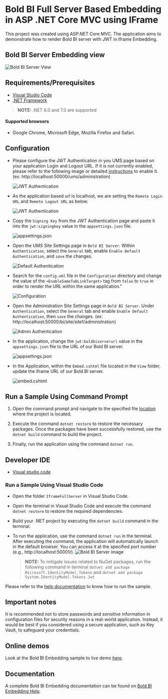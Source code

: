 # Bold BI Full Server Based Embedding in ASP .NET Core MVC using IFrame

This project was created using ASP.NET Core MVC. The application aims to demonstrate how to render Bold BI server with JWT in Iframe Embedding.

## Bold BI Server Embedding view

![Bold BI Server View](https://github.com/boldbi/samples/assets/129487075/37e0af6a-bd96-478c-ae91-5948840f257d)

## Requirements/Prerequisites

 * [Visual Studio Code](https://code.visualstudio.com/download)
 * [.NET Framework](https://dotnet.microsoft.com/download/dotnet-core)

 > **NOTE:** .NET 6.0 and 7.0 are supported

#### Supported browsers
  
  * Google Chrome, Microsoft Edge, Mozilla Firefox and Safari.

 ## Configuration
 
 * Please configure the JWT Authentication in you UMS page based on your application Login and Logout URL. If it is not currently enabled, please refer to the following image or detailed [instructions](https://help.boldbi.com/multi-tenancy/site-administration/authentication/json-web-token/#steps-to-configure-jwt-in-bold-bi) to enable it. (ex: http://localhost:50000/ums/administration)
 
    ![JWT Authentication](https://github.com/boldbi/samples/assets/129487075/0dc156e9-4d18-4ebf-b671-a72e045c70a6)

 * As the application based url is localhost, we are setting the `Remote Login URL` and `Remote Logout URL` as below.
 
    ![JWT Authentication](https://github.com/boldbi/samples/assets/129487075/97a6e08b-328a-42fb-a323-1b3784420960)
    
 * Copy the `Signing Key` from the JWT Authentication page and paste it into the `jwt:signingkey` value in the `appsettings.json` file.
 
    ![appsettings.json](https://github.com/boldbi/samples/assets/129487075/8bec663f-6c2f-46b1-9ff9-de462e36128a)

 * Open the UMS Site Settings page in `Bold BI Server`. Within `Authentication`, select the `General` tab, enable `Enable Default Authentication`, and `save` the changes.
 
    ![Default Authentication](https://github.com/boldbi/samples/assets/129487075/9de1893d-52f0-40f7-b246-35169e97012a)
    
 * Search for the `config.xml` file in the `Configuration` directory and change the value of the `<EnableSameTabLinkTarget>` tag from `false` to `true` in order to render the URL within the same application."
    
    ![Configuration](https://github.com/boldbi/samples/assets/129487075/d091f037-3be3-42cb-973a-517df6af2497)

 * Open the Administration Site Settings page in `Bold BI Server`. Under `Authentication`, select the `General` tab and enable `Enable Default Authentication`, then `save` the changes. (ex: http://localhost:50000/bi/site/site1/administration)
    
    ![Admin Authentication](https://github.com/boldbi/samples/assets/129487075/b1d52bc4-9ee6-49c6-8ad4-31cdf16c22bd)

 * In the application, change the `jwt:boldbiserverurl` value in the `appsettings.json` file to the URL of our Bold BI server.
  
    ![appsettings.json](https://github.com/boldbi/samples/assets/129487075/ada1b8bd-ed1e-4863-8cd5-6beb5fc74639)

 * In the Application, within the `Embed.cshtml` file located in the `View` folder, update the iframe URL of our Bold BI server.
 
    ![embed.cshtml](https://github.com/boldbi/samples/assets/129487075/26ad7b2b-f21b-46dd-9eca-61d4430f96fb)
    
 ## Run a Sample Using Command Prompt 
    
  1. Open the command prompt and navigate to the specified file [location](https://github.com/boldbi/aspnet-mvc-sample/tree/master) where the project is located.

  2. Execute the command `dotnet restore` to restore the necessary packages. Once the packages have been successfully restored, use the `dotnet build` command to build the project.
  
  3. Finally, run the application using the command `dotnet run`.

 ## Developer IDE

  * [Visual studio code](https://code.visualstudio.com/download)
  
### Run a Sample Using Visual Studio Code
 
  * Open the folder `IframeFullServer` in Visual Studio Code.
  
  * Open the terminal in Visual Studio Code and execute the command `dotnet restore` to restore the required dependencies.
 
  * Build your .NET project by executing the `dotnet build` command in the terminal.
 
  * To run the application, use the command `dotnet run` in the terminal. After executing the command, the application will automatically launch in the default browser. You can access it at the specified port number (e.g., http://localhost:50001/).
    ![Bold BI Server image](https://github.com/boldbi/samples/assets/129487075/37e0af6a-bd96-478c-ae91-5948840f257d)

    > **NOTE:** To mitigate issues related to NuGet packages, run the following command in terminal `dotnet add package Microsoft.IdentityModel.Tokens` and `dotnet add package System.IdentityModel.Tokens.Jwt`

Please refer to the [help documentation](https://help.boldbi.com/embedding-options/embedding-sdk/samples/asp-net-mvc/#how-to-run-the-sample) to know how to run the sample.

## Important notes

It is recommended not to store passwords and sensitive information in configuration files for security reasons in a real-world application. Instead, it would be best if you considered using a secure application, such as Key Vault, to safeguard your credentials.

## Online demos

Look at the Bold BI Embedding sample to live demo [here](https://samples.boldbi.com/embed).

## Documentation

A complete Bold BI Embedding documentation can be found on [Bold BI Embedding Help](https://help.boldbi.com/embedded-bi/javascript-based/).
